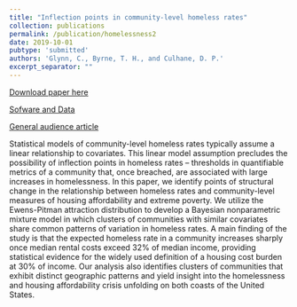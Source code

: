 ```yaml
---
title: "Inflection points in community-level homeless rates"
collection: publications
permalink: /publication/homelessness2
date: 2019-10-01
pubtype: 'submitted'
authors: 'Glynn, C., Byrne, T. H., and Culhane, D. P.'
excerpt_separator: ""
---
```


[Download paper here](http://g-lynn.github.io/files/GlynnByrneCulhane_2019+.pdf)

[Sofware and Data](https://github.com/G-Lynn/Inflection)

[General audience article](https://www.zillow.com/research/homelessness-rent-affordability-22247/)

Statistical models of community-level homeless rates typically assume a linear relationship to covariates. This linear model assumption precludes the possibility of inflection points in homeless rates – thresholds in quantifiable metrics of a community that, once breached, are associated with large increases in homelessness. In this paper, we identify points of structural change in the relationship between homeless rates and community-level measures of housing affordability and extreme poverty. We utilize the Ewens-Pitman attraction distribution to develop a Bayesian nonparametric mixture model in which clusters of communities with similar covariates share common patterns of variation in homeless rates. A main finding of the study is that the expected homeless rate in a community increases sharply once median rental costs exceed 32% of median income, providing statistical evidence for the widely used definition of a housing cost burden at 30% of income. Our analysis also identifies clusters of communities that exhibit distinct geographic patterns and yield insight into the homelessness and housing affordability crisis unfolding on both coasts of the United States.
